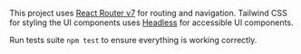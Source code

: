 This project uses [React Router v7](https://reactrouter.com/home) for routing and navigation.
Tailwind CSS for styling the UI components uses [Headless](https://headlessui.com) for accessible UI components.

Run tests suite `npm test` to ensure everything is working correctly.
